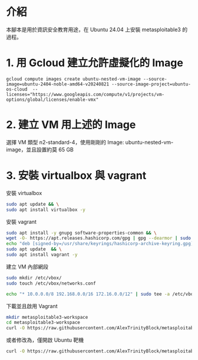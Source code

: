 # 介紹

本腳本是用於資訊安全教育用途，在 Ubuntu 24.04 上安裝 metasploitable3 的過程。

# 1. 用 Gcloud 建立允許虛擬化的 Image

```gcloud
gcloud compute images create ubuntu-nested-vm-image --source-image=ubuntu-2404-noble-amd64-v20240821 --source-image-project=ubuntu-os-cloud  --licenses="https://www.googleapis.com/compute/v1/projects/vm-options/global/licenses/enable-vmx"
```

# 2. 建立 VM 用上述的 Image

選擇 VM 類型 n2-standard-4，使用剛剛的 Image: ubuntu-nested-vm-image，並且設置約莫 65 GB

# 3. 安裝 virtualbox 與 vagrant

安裝 virtualbox

```bash
sudo apt update && \
sudo apt install virtualbox -y
```

安裝 vagrant

```bash
sudo apt install -y gnupg software-properties-common && \
wget -O- https://apt.releases.hashicorp.com/gpg | gpg --dearmor | sudo tee /usr/share/keyrings/hashicorp-archive-keyring.gpg  &&\  
echo "deb [signed-by=/usr/share/keyrings/hashicorp-archive-keyring.gpg] https://apt.releases.hashicorp.com $(lsb_release -cs) main" | sudo tee /etc/apt/sources.list.d/hashicorp.list && \
sudo apt update  && \
sudo apt install vagrant -y
```

建立 VM 內部網段

```bash
sudo mkdir /etc/vbox/
sudo touch /etc/vbox/networks.conf

echo "* 10.0.0.0/8 192.168.0.0/16 172.16.0.0/12" | sudo tee -a /etc/vbox/networks.conf
```

下載並且啟用 Vagrant

```bash
mkdir metasploitable3-workspace
cd metasploitable3-workspace
curl -O https://raw.githubusercontent.com/AlexTrinityBlock/metasploitable3-alex-aic/master/Vagrantfile && vagrant up
```

或者修改為，僅開啟 Ubuntu 靶機

```bash
curl -O https://raw.githubusercontent.com/AlexTrinityBlock/metasploitable3-alex-aic/master/Vagrantfile && vagrant up ub1404
```
